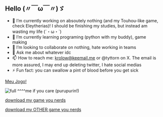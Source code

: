 ## Hello (〃￣ω￣〃)ゞ

- 🔭 I’m currently working on absoutely nothing (and my Touhou-like game, check Eleytherias)! I should be finishing my studies, but instead am wasting my life (´・ω・`)
- 🌱 I’m currently learning programing (python with my buddy), game making
- 👯 I’m looking to collaborate on nothing, hate working in teams
- 💬 Ask me about whatever idc
- 📫 How to reach me: krolow@keemail.me or @tyttorn on X. The email is more assured, I may end up deleting twitter, I hate social medias
- ⚡ Fun fact: you can swallow a pint of blood before you get sick
  
<a href="https://github.com/kroujiro/eleytherias/releases/tag/game" title="Eleytherias">Meu Jogo!
</a>
  
![full](https://github.com/user-attachments/assets/3b040647-2b64-49f4-98dc-241789697c5b)
^^^^me if you care (purupurin!)

<a href="https://github.com/kroujiro/ranco_br/releases/tag/rpg" title="Ranço">download my game you nerds
</a>

<a href="https://github.com/kroujiro/eleytherias/releases/tag/game" title="Eleytherias">download my OTHER game you nerds
</a>


